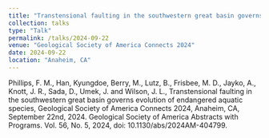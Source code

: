 ```yaml
---
title: "Transtensional faulting in the southwestern great basin governs evolution of endangered aquatic species"
collection: talks
type: "Talk"
permalink: /talks/2024-09-22
venue: "Geological Society of America Connects 2024"
date: 2024-09-22
location: "Anaheim, CA"
---
```

Phillips, F. M., Han, Kyungdoe, Berry, M., Lutz, B., Frisbee, M. D., Jayko, A., Knott, J. R., Sada, D., Umek, J. and Wilson, J. L., Transtensional faulting in the southwestern great basin governs evolution of endangered aquatic species, Geological Society of America Connects 2024, Anaheim, CA, September 22nd, 2024. Geological Society of America Abstracts with Programs. Vol. 56, No. 5, 2024, doi: 10.1130/abs/2024AM-404799.
